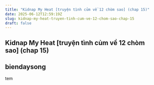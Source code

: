 ```yaml
---
title: "Kidnap My Heat [truyện tình củm về 12 chòm sao] (chap 15)"
date: 2025-06-12T12:59:19Z
slug: kidnap-my-heat-truyen-tinh-cum-ve-12-chom-sao-chap-15
draft: false
---
```


## Kidnap My Heat [truyện tình củm về 12 chòm sao] (chap 15)

## biendaysong

tem